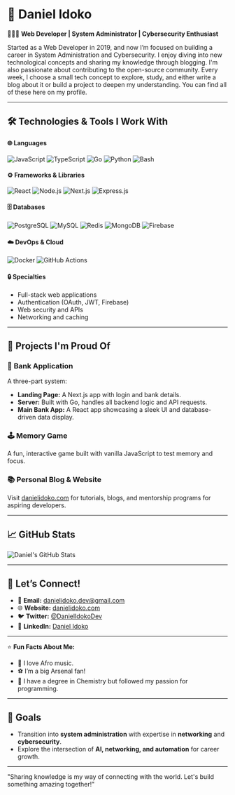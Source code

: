 # 🧪 Daniel Idoko

👨🏿‍💻 **Web Developer | System Administrator | Cybersecurity Enthusiast**   

Started as a Web Developer in 2019, and now I’m focused on building a career in System Administration and Cybersecurity. I enjoy diving into new technological concepts and sharing my knowledge through blogging. I'm also passionate about contributing to the open-source community. Every week, I choose a small tech concept to explore, study, and either write a blog about it or build a project to deepen my understanding. You can find all of these here on my profile.

---
## 🛠️ **Technologies & Tools I Work With**

#### 🌐 **Languages**
![JavaScript](https://img.icons8.com/color/48/000000/javascript.png)
![TypeScript](https://img.icons8.com/color/48/000000/typescript.png)
![Go](https://img.icons8.com/color/48/000000/go.png)
![Python](https://img.icons8.com/color/48/000000/python.png)
![Bash](https://img.icons8.com/ios/50/000000/bash.png)

#### ⚙️ **Frameworks & Libraries**
![React](https://img.icons8.com/ios/50/000000/react.png)
![Node.js](https://img.icons8.com/ios/50/000000/nodejs.png)
![Next.js](https://img.icons8.com/ios/50/000000/next.js.png)
![Express.js](https://img.icons8.com/ios/50/000000/express.png)

#### 🗄️ **Databases**
![PostgreSQL](https://img.icons8.com/ios/50/000000/postgresql.png)
![MySQL](https://img.icons8.com/ios/50/000000/mysql.png)
![Redis](https://img.icons8.com/ios/50/000000/redis.png)
![MongoDB](https://img.icons8.com/ios/50/000000/mongodb.png)
![Firebase](https://img.icons8.com/ios/50/000000/firebase.png)

#### ☁️ **DevOps & Cloud**
![Docker](https://img.icons8.com/ios/50/000000/docker.png)
![GitHub Actions](https://img.icons8.com/ios/50/000000/github-actions.png)

#### 🔒 **Specialties**
- Full-stack web applications  
- Authentication (OAuth, JWT, Firebase)  
- Web security and APIs  
- Networking and caching
  
---

## 🚀 **Projects I'm Proud Of**
### 🏦 **Bank Application**
A three-part system:
- **Landing Page:** A Next.js app with login and bank details.
- **Server:** Built with Go, handles all backend logic and API requests.
- **Main Bank App:** A React app showcasing a sleek UI and database-driven data display.

### 🕹️ **Memory Game**  
A fun, interactive game built with vanilla JavaScript to test memory and focus.  

### 📚 **Personal Blog & Website**  
Visit [danielidoko.com](https://danielidoko.com) for tutorials, blogs, and mentorship programs for aspiring developers.  

---

## 📈 **GitHub Stats**
![Daniel's GitHub Stats](https://github-readme-stats.vercel.app/api?username=danielidoko&show_icons=true&theme=radical)

---

## 💬 **Let’s Connect!**
- 💌 **Email:** danielidoko.dev@gmail.com  
- 🌐 **Website:** [danielidoko.com](https://danielidoko.com)  
- 🐦 **Twitter:** [@DanielIdokoDev](https://twitter.com/DanielIdokoDev)  
- 💼 **LinkedIn:** [Daniel Idoko](https://linkedin.com/in/danielidoko)  

---

⭐️ **Fun Facts About Me:**  
- 🎵 I love Afro music.  
- ⚽ I’m a big Arsenal fan!  
- 📖 I have a degree in Chemistry but followed my passion for programming.

---

## 🎯 **Goals**
- Transition into **system administration** with expertise in **networking** and **cybersecurity**.  
- Explore the intersection of **AI, networking, and automation** for career growth.  

---
"Sharing knowledge is my way of connecting with the world. Let's build something amazing together!"  
